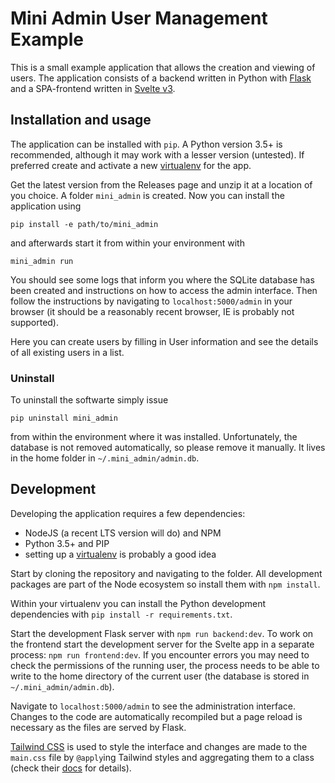# Mini Admin User Management Example

This is a small example application that allows the creation and viewing of users. The application consists of a backend written in Python with [Flask](https://palletsprojects.com/p/flask/) and a SPA-frontend written in [Svelte v3](https://svelte.dev). 

## Installation and usage

The application can be installed with `pip`. A Python version 3.5+ is recommended, although it may work with a lesser version (untested). If preferred create and activate a new [virtualenv](https://virtualenv.pypa.io/en/stable/) for the app.

Get the latest version from the Releases page and unzip it at a location of you choice. A folder `mini_admin` is created. Now you can install the application using

```
pip install -e path/to/mini_admin
```

and afterwards start it from within your environment with

```
mini_admin run
```

You should see some logs that inform  you where the SQLite database has been created and instructions on how to access the admin interface. Then follow the instructions by navigating to `localhost:5000/admin` in your browser (it should be a reasonably recent browser, IE is probably not supported).

Here you can create users by filling in User information and see the details of all existing users in a list. 

### Uninstall

To uninstall the softwarte simply issue 

```
pip uninstall mini_admin
```

from within the environment where it was installed. Unfortunately, the database is not removed automatically, so please remove it manually. It lives in the home folder in `~/.mini_admin/admin.db`.



## Development

Developing the application requires a few dependencies:

- NodeJS (a recent LTS version will do) and NPM
- Python 3.5+ and PIP
- setting up a [virtualenv](https://virtualenv.pypa.io/en/stable/) is probably a good idea

Start by cloning the repository and navigating to the folder. All development packages are part of the Node ecosystem so install them with `npm install`.

Within your virtualenv you can install the Python development dependencies with `pip install -r requirements.txt`.

Start the development Flask server with `npm run backend:dev`. To work on the frontend start the development server for the Svelte app in a separate process: `npm run frontend:dev`. If you encounter errors you may need to check the permissions of the running user, the process needs to be able to write to the home directory of the current user (the database is stored in `~/.mini_admin/admin.db`).
 
Navigate to `localhost:5000/admin` to see the administration interface. Changes to the code are automatically recompiled but a page reload is necessary as the files are served by Flask.

[Tailwind CSS](https://tailwindcss.com) is used to style the interface and changes are made to the `main.css` file by `@apply`ing Tailwind styles and aggregating them to a class (check their [docs](https://tailwindcss.com/docs/extracting-components) for details).